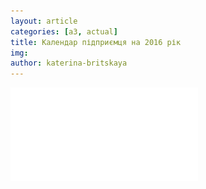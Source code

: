 ```yaml
---
layout: article
categories: [a3, actual]
title: Календар підприємця на 2016 рік 
img:
author: katerina-britskaya
--- 
```


![Календар підприємця на 2016 рік](/images/Kalendar.pdf)
